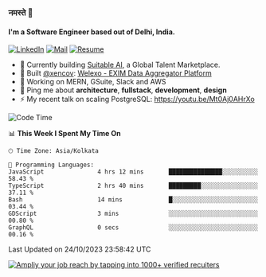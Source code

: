 ### नमस्ते 🙏

#### I'm a Software Engineer based out of Delhi, India.

[![LinkedIn](https://img.shields.io/badge/linkedin-%230077B5.svg)](https://linkedin.com/in/sambhav2612)
[![Mail](https://img.shields.io/badge/gmail-D14836)](mailto:sambhavjain2612@gmail.com)
[![Resume](https://img.shields.io/badge/resume-%23#FFFF00.svg)](https://mega.nz/file/IjA3yaoB#BFfQg1-aKva0piAd_wWs8Hf5dlnYRQ2ZkwtYwNMzBhA)

- 🏢 Currently building [Suitable AI](https://suitable.ai), a Global Talent Marketplace.
- 💅 Built [@xencov](https://github.com/xencov): [Welexo - EXIM Data Aggregator Platform](https://welexo.com)
- 🌱 Working on MERN, GSuite, Slack and AWS
- 💬 Ping me about **architecture**, **fullstack**, **development**, **design**
- ⚡️ My recent talk on scaling PostgreSQL: https://youtu.be/Mt0Aj0AHrXo

<!--START_SECTION:waka-->
![Code Time](http://img.shields.io/badge/Code%20Time-3%2C765%20hrs%2020%20mins-blue)

📊 **This Week I Spent My Time On** 

```text
🕑︎ Time Zone: Asia/Kolkata

💬 Programming Languages: 
JavaScript               4 hrs 12 mins       ███████████████░░░░░░░░░░   58.43 % 
TypeScript               2 hrs 40 mins       █████████░░░░░░░░░░░░░░░░   37.11 % 
Bash                     14 mins             █░░░░░░░░░░░░░░░░░░░░░░░░   03.44 % 
GDScript                 3 mins              ░░░░░░░░░░░░░░░░░░░░░░░░░   00.80 % 
GraphQL                  0 secs              ░░░░░░░░░░░░░░░░░░░░░░░░░   00.16 % 
```


 Last Updated on 24/10/2023 23:58:42 UTC
<!--END_SECTION:waka-->

[![Ampliy your job reach by tapping into 1000+ verified recuiters](https://user-images.githubusercontent.com/19583619/212717528-45b497fd-e886-4452-90fe-93829667bd63.png)](https://suitable.ai)

